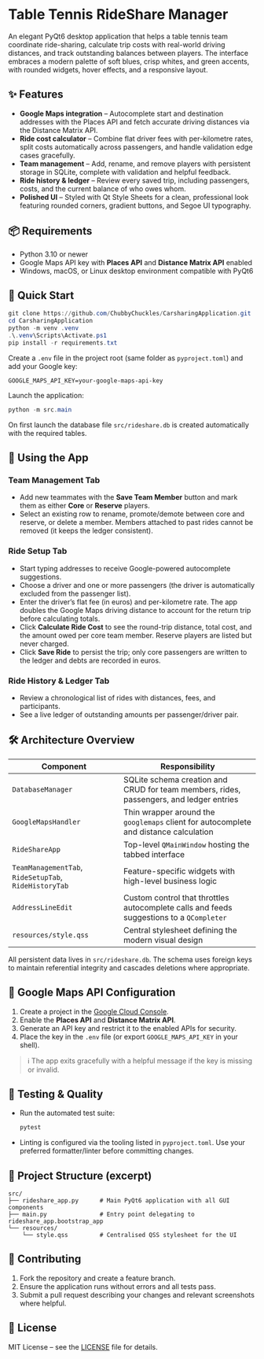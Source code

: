 # Table Tennis RideShare Manager

An elegant PyQt6 desktop application that helps a table tennis team coordinate ride-sharing, calculate trip costs with real-world driving distances, and track outstanding balances between players. The interface embraces a modern palette of soft blues, crisp whites, and green accents, with rounded widgets, hover effects, and a responsive layout.

## ✨ Features

- **Google Maps integration** – Autocomplete start and destination addresses with the Places API and fetch accurate driving distances via the Distance Matrix API.
- **Ride cost calculator** – Combine flat driver fees with per-kilometre rates, split costs automatically across passengers, and handle validation edge cases gracefully.
- **Team management** – Add, rename, and remove players with persistent storage in SQLite, complete with validation and helpful feedback.
- **Ride history & ledger** – Review every saved trip, including passengers, costs, and the current balance of who owes whom.
- **Polished UI** – Styled with Qt Style Sheets for a clean, professional look featuring rounded corners, gradient buttons, and Segoe UI typography.

## 📦 Requirements

- Python 3.10 or newer
- Google Maps API key with **Places API** and **Distance Matrix API** enabled
- Windows, macOS, or Linux desktop environment compatible with PyQt6

## 🚀 Quick Start

```powershell
git clone https://github.com/ChubbyChuckles/CarsharingApplication.git
cd CarsharingApplication
python -m venv .venv
.\.venv\Scripts\Activate.ps1
pip install -r requirements.txt
```

Create a `.env` file in the project root (same folder as `pyproject.toml`) and add your Google key:

```text
GOOGLE_MAPS_API_KEY=your-google-maps-api-key
```

Launch the application:

```powershell
python -m src.main
```

On first launch the database file `src/rideshare.db` is created automatically with the required tables.

## 🧭 Using the App

### Team Management Tab

- Add new teammates with the **Save Team Member** button and mark them as either **Core** or **Reserve** players.
- Select an existing row to rename, promote/demote between core and reserve, or delete a member. Members attached to past rides cannot be removed (it keeps the ledger consistent).

### Ride Setup Tab

- Start typing addresses to receive Google-powered autocomplete suggestions.
- Choose a driver and one or more passengers (the driver is automatically excluded from the passenger list).
- Enter the driver’s flat fee (in euros) and per-kilometre rate. The app doubles the Google Maps driving distance to account for the return trip before calculating totals.
- Click **Calculate Ride Cost** to see the round-trip distance, total cost, and the amount owed per core team member. Reserve players are listed but never charged.
- Click **Save Ride** to persist the trip; only core passengers are written to the ledger and debts are recorded in euros.

### Ride History & Ledger Tab

- Review a chronological list of rides with distances, fees, and participants.
- See a live ledger of outstanding amounts per passenger/driver pair.

## 🛠 Architecture Overview

| Component                                             | Responsibility                                                                           |
| ----------------------------------------------------- | ---------------------------------------------------------------------------------------- |
| `DatabaseManager`                                     | SQLite schema creation and CRUD for team members, rides, passengers, and ledger entries  |
| `GoogleMapsHandler`                                   | Thin wrapper around the `googlemaps` client for autocomplete and distance calculation    |
| `RideShareApp`                                        | Top-level `QMainWindow` hosting the tabbed interface                                     |
| `TeamManagementTab`, `RideSetupTab`, `RideHistoryTab` | Feature-specific widgets with high-level business logic                                  |
| `AddressLineEdit`                                     | Custom control that throttles autocomplete calls and feeds suggestions to a `QCompleter` |
| `resources/style.qss`                                 | Central stylesheet defining the modern visual design                                     |

All persistent data lives in `src/rideshare.db`. The schema uses foreign keys to maintain referential integrity and cascades deletions where appropriate.

## 🔑 Google Maps API Configuration

1. Create a project in the [Google Cloud Console](https://console.cloud.google.com/).
2. Enable the **Places API** and **Distance Matrix API**.
3. Generate an API key and restrict it to the enabled APIs for security.
4. Place the key in the `.env` file (or export `GOOGLE_MAPS_API_KEY` in your shell).

> ℹ️ The app exits gracefully with a helpful message if the key is missing or invalid.

## 🧪 Testing & Quality

- Run the automated test suite:

  ```powershell
  pytest
  ```

- Linting is configured via the tooling listed in `pyproject.toml`. Use your preferred formatter/linter before committing changes.

## 📁 Project Structure (excerpt)

```
src/
├── rideshare_app.py      # Main PyQt6 application with all GUI components
├── main.py               # Entry point delegating to rideshare_app.bootstrap_app
└── resources/
    └── style.qss         # Centralised QSS stylesheet for the UI
```

## 🤝 Contributing

1. Fork the repository and create a feature branch.
2. Ensure the application runs without errors and all tests pass.
3. Submit a pull request describing your changes and relevant screenshots where helpful.

## 📄 License

MIT License – see the [LICENSE](LICENSE) file for details.
